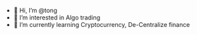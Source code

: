 - 👋 Hi, I’m @tong
- 👀 I’m interested in Algo trading
- 🌱 I’m currently learning Cryptocurrency, De-Centralize finance

<!---
tong-zipmex/tong-zipmex.
--->
